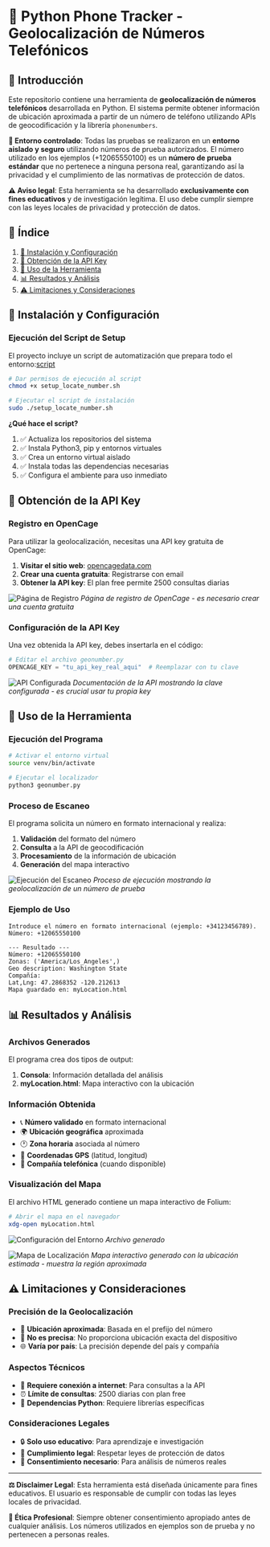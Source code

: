 # 📍 Python Phone Tracker - Geolocalización de Números Telefónicos

## 📖 Introducción

Este repositorio contiene una herramienta de **geolocalización de números telefónicos** desarrollada en Python. El sistema permite obtener información de ubicación aproximada a partir de un número de teléfono utilizando APIs de geocodificación y la librería `phonenumbers`.

**🔐 Entorno controlado**: Todas las pruebas se realizaron en un **entorno aislado y seguro** utilizando números de prueba autorizados. El número utilizado en los ejemplos (+12065550100) es un **número de prueba estándar** que no pertenece a ninguna persona real, garantizando así la privacidad y el cumplimiento de las normativas de protección de datos.

**⚠️ Aviso legal**: Esta herramienta se ha desarrollado **exclusivamente con fines educativos** y de investigación legítima. El uso debe cumplir siempre con las leyes locales de privacidad y protección de datos.

## 📑 Índice

1. [🚀 Instalación y Configuración](#-instalación-y-configuración)
2. [🔑 Obtención de la API Key](#-obtención-de-la-api-key)
3. [🎯 Uso de la Herramienta](#-uso-de-la-herramienta)
4. [📊 Resultados y Análisis](#-resultados-y-análisis)
5. [⚠️ Limitaciones y Consideraciones](#-limitaciones-y-consideraciones)

## 🚀 Instalación y Configuración

### Ejecución del Script de Setup

El proyecto incluye un script de automatización que prepara todo el entorno:[script](setup.sh)

```bash
# Dar permisos de ejecución al script
chmod +x setup_locate_number.sh

# Ejecutar el script de instalación
sudo ./setup_locate_number.sh
```

**¿Qué hace el script?**
1. ✅ Actualiza los repositorios del sistema
2. ✅ Instala Python3, pip y entornos virtuales
3. ✅ Crea un entorno virtual aislado
4. ✅ Instala todas las dependencias necesarias
5. ✅ Configura el ambiente para uso inmediato


## 🔑 Obtención de la API Key

### Registro en OpenCage

Para utilizar la geolocalización, necesitas una API key gratuita de OpenCage:

1. **Visitar el sitio web**: [opencagedata.com](https://opencagedata.com/)
2. **Crear una cuenta gratuita**: Registrarse con email
3. **Obtener la API key**: El plan free permite 2500 consultas diarias

![Página de Registro](media/obtener-el-api.png)
*Página de registro de OpenCage - es necesario crear una cuenta gratuita*

### Configuración de la API Key

Una vez obtenida la API key, debes insertarla en el código:

```python
# Editar el archivo geonumber.py
OPENCAGE_KEY = "tu_api_key_real_aqui"  # Reemplazar con tu clave
```

![API Configurada](media/api-conseguida.png)
*Documentación de la API mostrando la clave configurada - es crucial usar tu propia key*

## 🎯 Uso de la Herramienta

### Ejecución del Programa

```bash
# Activar el entorno virtual
source venv/bin/activate

# Ejecutar el localizador
python3 geonumber.py
```

### Proceso de Escaneo

El programa solicita un número en formato internacional y realiza:

1. **Validación** del formato del número
2. **Consulta** a la API de geocodificación
3. **Procesamiento** de la información de ubicación
4. **Generación** del mapa interactivo

![Ejecución del Escaneo](media/escaneo-del-movil.png)
*Proceso de ejecución mostrando la geolocalización de un número de prueba*

### Ejemplo de Uso
```
Introduce el número en formato internacional (ejemplo: +34123456789).
Número: +12065550100

--- Resultado ---
Número: +12065550100
Zonas: ('America/Los_Angeles',)
Geo description: Washington State
Compañía: 
Lat,Lng: 47.2868352 -120.212613
Mapa guardado en: myLocation.html
```

## 📊 Resultados y Análisis

### Archivos Generados

El programa crea dos tipos de output:

1. **Consola**: Información detallada del análisis
2. **myLocation.html**: Mapa interactivo con la ubicación

### Información Obtenida

- 📞 **Número validado** en formato internacional
- 🌍 **Ubicación geográfica** aproximada
- 🕐 **Zona horaria** asociada al número
- 📍 **Coordenadas GPS** (latitud, longitud)
- 🏢 **Compañía telefónica** (cuando disponible)

### Visualización del Mapa

El archivo HTML generado contiene un mapa interactivo de Folium:

```bash
# Abrir el mapa en el navegador
xdg-open myLocation.html
```

![Configuración del Entorno](media/abriendo-el-archivo.png)
*Archivo generado*

![Mapa de Localización](media/localizacion.png)
*Mapa interactivo generado con la ubicación estimada - muestra la región aproximada*

## ⚠️ Limitaciones y Consideraciones

### Precisión de la Geolocalización

- 📍 **Ubicación aproximada**: Basada en el prefijo del número
- 🎯 **No es precisa**: No proporciona ubicación exacta del dispositivo
- 🌐 **Varía por país**: La precisión depende del país y compañía

### Aspectos Técnicos

- 🔌 **Requiere conexión a internet**: Para consultas a la API
- ⏰ **Límite de consultas**: 2500 diarias con plan free
- 🐍 **Dependencias Python**: Requiere librerías específicas

### Consideraciones Legales

- 🔒 **Solo uso educativo**: Para aprendizaje e investigación
- 📝 **Cumplimiento legal**: Respetar leyes de protección de datos
- 👤 **Consentimiento necesario**: Para análisis de números reales

---

**⚖️ Disclaimer Legal**: Esta herramienta está diseñada únicamente para fines educativos. El usuario es responsable de cumplir con todas las leyes locales de privacidad.

**🔐 Ética Profesional**: Siempre obtener consentimiento apropiado antes de cualquier análisis. Los números utilizados en ejemplos son de prueba y no pertenecen a personas reales.
